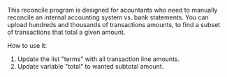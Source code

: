 This reconcile program is designed for acountants who need to manually reconcile an internal accounting system vs. bank statements. 
You can upload hundreds and thousands of transactions amounts, to find a subset of transactions that total a given amount. 

How to use it:
1. Update the list "terms" with all transaction line amounts. 
2. Update variable "total" to wanted subtotal amount. 
